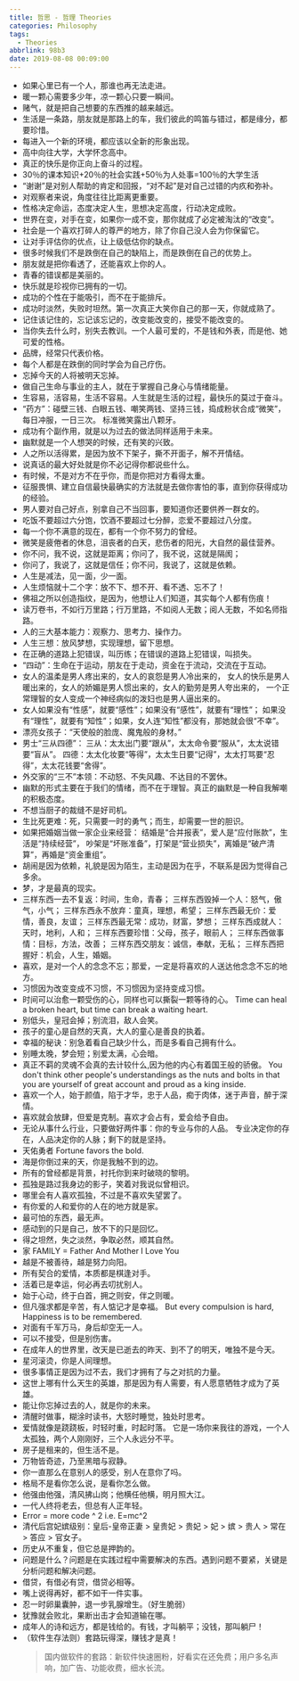 ```yaml
---
title: 哲思 - 哲理 Theories
categories: Philosophy
tags:
  - Theories
abbrlink: 98b3
date: 2019-08-08 00:09:00
---
```


- 如果心里已有一个人，那谁也再无法走进。
- 暖一颗心需要多少年，凉一颗心只要一瞬间。
- 赌气，就是把自己想要的东西推的越来越远。
- 生活是一条路，朋友就是那路上的车，我们彼此的鸣笛与错过，都是缘分，都要珍惜。
- 每进入一个新的环境，都应该以全新的形象出现。
- 高中向往大学，大学怀念高中。
- 真正的快乐是你正向上奋斗的过程。
- 30％的课本知识+20％的社会实践+50％为人处事=100％的大学生活
- “谢谢”是对别人帮助的肯定和回报，“对不起”是对自己过错的内疚和弥补。
- 对观察者来说，角度往往比距离更重要。
- 性格决定命运，态度决定人生，思想决定高度，行动决定成败。
- 世界在变，对手在变，如果你一成不变，那你就成了必定被淘汰的“改变”。
- 社会是一个喜欢打碎人的尊严的地方，除了你自己没人会为你保留它。
- 让对手评估你的优点，让上级低估你的缺点。
- 很多时候我们不是跌倒在自己的缺陷上，而是跌倒在自己的优势上。
- 朋友就是把你看透了，还能喜欢上你的人。
- 青春的错误都是美丽的。
- 快乐就是珍视你已拥有的一切。
- 成功的个性在于能吸引，而不在于能排斥。
- 成功时淡然，失败时坦然。第一次真正大笑你自己的那一天，你就成熟了。
- 记住该记住的，忘记该忘记的，改变能改变的，接受不能改变的。
- 当你失去什么时，别失去教训。一个人最可爱的，不是钱和外表，而是他、她可爱的性格。
- 品牌，经常只代表价格。
- 每个人都是在跌倒的同时学会为自己疗伤。
- 忘掉今天的人将被明天忘掉。
- 做自己生命与事业的主人，就在于掌握自己身心与情绪能量。
- 生容易，活容易，生活不容易。人生就是生活的过程，最快乐的莫过于奋斗。
- “药方”：碰壁三钱、白眼五钱、嘲笑两钱、坚持三钱，捣成粉状合成“微笑”，每日冲服，一日三次。
  标准微笑露出八颗牙。
- 成功有个副作用，就是以为过去的做法同样适用于未来。
- 幽默就是一个人想哭的时候，还有笑的兴致。
- 人之所以活得累，是因为放不下架子，撕不开面子，解不开情结。
- 说真话的最大好处就是你不必记得你都说些什么。 
- 有时候，不是对方不在乎你，而是你把对方看得太重。
- 征服畏惧、建立自信最快最确实的方法就是去做你害怕的事，直到你获得成功的经验。
- 男人要对自己好点，别拿自己不当回事，要知道你还要供养一群女的。
- 吃饭不要超过六分饱，饮酒不要超过七分醉，恋爱不要超过八分度。
- 每一个你不满意的现在，都有一个你不努力的曾经。
- 微笑是疲倦者的休息，沮丧者的白天，悲伤者的阳光，大自然的最佳营养。
- 你不问，我不说，这就是距离；你问了，我不说，这就是隔阂；
- 你问了，我说了，这就是信任；你不问，我说了，这就是依赖。
- 人生是减法，见一面，少一面。
- 人生烦恼就十二个字：放不下、想不开、看不透、忘不了！
- 佛祖之所以创造指纹，是因为，他想让人们知道，其实每个人都有伤痕！
- 读万卷书，不如行万里路；行万里路，不如阅人无数；阅人无数，不如名师指路。
- 人的三大基本能力：观察力、思考力、操作力。
- 人生三想：放风梦想，实现理想，留下思想。
- 在正确的道路上犯错误，叫历练；在错误的道路上犯错误，叫损失。
- “四动”：生命在于运动，朋友在于走动，资金在于流动，交流在于互动。
- 女人的温柔是男人疼出来的，女人的哀怨是男人冷出来的，
  女人的快乐是男人暖出来的，女人的娇媚是男人惯出来的，女人的勤劳是男人夸出来的，
  一个正常理智的女人变成一个神经病似的泼妇也是男人逼出来的。
- 女人如果没有“性感”，就要“感性”；如果没有“感性”，就要有“理性”；
  如果没有“理性”，就要有“知性”；如果，女人连“知性”都没有，那她就会很“不幸”。
- 漂亮女孩子：“天使般的脸庞、魔鬼般的身材。”
- 男士“三从四德”：
  三从：太太出门要“跟从”，太太命令要“服从”，太太说错要“盲从”。
  四德：太太化妆要“等得”，太太生日要“记得”，太太打骂要“忍得”，太太花钱要“舍得”。
- 外交家的“三不”本领：不动怒、不失风趣、不达目的不罢休。
- 幽默的形式主要在于我们的情绪，而不在于理智。真正的幽默是一种自我解嘲的积极态度。
- 不想当厨子的裁缝不是好司机。
- 生比死更难：死，只需要一时的勇气；而生，却需要一世的胆识。
- 如果把婚姻当做一家企业来经营：
  结婚是“合并报表”，爱人是“应付账款”，生活是“持续经营”，
  吵架是“坏账准备”，打架是“营业损失”，离婚是“破产清算”，再婚是“资金重组”。
- 胡闹是因为依赖，礼貌是因为陌生，主动是因为在乎，不联系是因为觉得自己多余。
- 梦，才是最真的现实。
- 三样东西一去不复返：时间，生命，青春；
  三样东西毁掉一个人：怒气，傲气，小气；
  三样东西永不放弃：童真，理想，希望；
  三样东西最无价：爱情，善良，友谊；
  三样东西最无常：成功，财富，梦想；
  三样东西成就人：天时，地利，人和；
  三样东西要珍惜：父母，孩子，眼前人；
  三样东西做事情：目标，方法，改善；
  三样东西交朋友：诚信，奉献，无私；
  三样东西把握好：机会，人生，婚姻。
- 喜欢，是对一个人的念念不忘；那爱，一定是将喜欢的人送达他念念不忘的地方。
- 习惯因为改变变成不习惯，不习惯因为坚持变成习惯。
- 时间可以治愈一颗受伤的心，同样也可以撕裂一颗等待的心。
  Time can heal a broken heart, but time can break a waiting heart.
- 别低头，皇冠会掉；别流泪，敌人会笑。
- 孩子的童心是自然的天真，大人的童心是善良的执着。
- 幸福的秘诀：别急着看自己缺少什么，而是多看自己拥有什么。
- 别睡太晚，梦会短；别爱太满，心会暗。
- 真正不羁的灵魂不会真的去计较什么,因为他的内心有着国王般的骄傲。
  You don't think other people's understandings as the nuts and bolts in that you are yourself of great account and proud as a king inside.
- 喜欢一个人，始于颜值，陷于才华，忠于人品，痴于肉体，迷于声音，醉于深情。
- 喜欢就会放肆，但爱是克制。喜欢才会占有，爱会给予自由。
- 无论从事什么行业，只要做好两件事：你的专业与你的人品。
  专业决定你的存在，人品决定你的人脉；剩下的就是坚持。
- 天佑勇者 Fortune favors the bold. 
- 海是你倒过来的天，你是我触不到的边。
- 所有的曾经都是背景，衬托你到来时破晓的黎明。
- 孤独是路过我身边的影子，笑着对我说似曾相识。
- 哪里会有人喜欢孤独，不过是不喜欢失望罢了。
- 有你爱的人和爱你的人在的地方就是家。
- 最可怕的东西，最无声。
- 感动到的只是自己，放不下的只是回忆。
- 得之坦然，失之淡然，争取必然，顺其自然。
- 家 FAMILY = Father And Mother I Love You
- 越是不被善待，越是努力向阳。
- 所有契合的爱情，本质都是棋逢对手。
- 活着已是幸运，何必再去叨扰别人。
- 始于心动，终于白首，拥之则安，伴之则暖。
- 但凡强求都是辛苦，有人惦记才是幸福。
  But every compulsion is hard, Happiness is to be remembered.
- 对面有千军万马，身后却空无一人。
- 可以不接受，但是别伤害。
- 在成年人的世界里，改天是已逝去的昨天、到不了的明天，唯独不是今天。
- 星河滚烫，你是人间理想。
- 很多事情正是因为过不去，我们才拥有了与之对抗的力量。
- 这世上哪有什么天生的英雄，那是因为有人需要，有人愿意牺牲才成为了英雄。
- 能让你忘掉过去的人，就是你的未来。
- 清醒时做事，糊涂时读书，大怒时睡觉，独处时思考。
- 爱情就像是跷跷板，时轻时重，时起时落。
  它是一场你来我往的游戏，一个人太孤独，两个人刚刚好，三个人永远分不平。
- 房子是租来的，但生活不是。
- 万物皆奇迹，乃至黑暗与寂静。
- 你一直那么在意别人的感受，别人在意你了吗。
- 格局不是看你怎么说，是看你怎么做。
- 他强由他强，清风拂山岗；他横任他横，明月照大江。
- 一代人终将老去，但总有人正年轻。
- Error = more code ^ 2 i.e. E=mc^2
- 清代后宫妃嫔级别：皇后-皇帝正妻 > 皇贵妃 > 贵妃 > 妃 > 嫔 > 贵人 > 常在 > 答应 > 官女子。
- 历史从不重复，但它总是押韵的。
- 问题是什么？问题是在实践过程中需要解决的东西。遇到问题不要紧，关键是分析问题和解决问题。
- 借贷，有借必有贷，借贷必相等。
- 嘴上说得再好，都不如干一件实事。
- 忍一时卵巢囊肿，退一步乳腺增生。（好生脆弱）
- 犹豫就会败北，果断出击才会知道输在哪。
- 成年人的诗和远方，都是钱给的。有钱，才叫躺平；没钱，那叫躺尸！
- （软件生存法则）套路玩得深，赚钱才是真！
  > 国内做软件的套路：新软件快速圈粉，好看实在还免费；用户多名声响，加广告、功能收费，细水长流。
